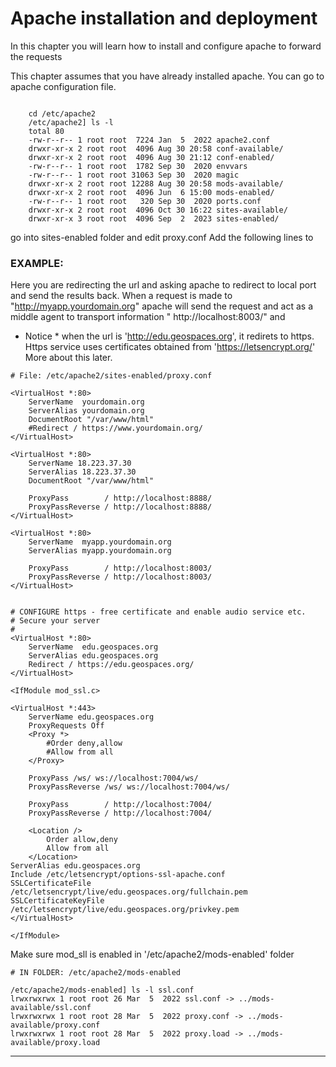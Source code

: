 # Apache installation and deployment

In this chapter you will learn how to install and configure apache to forward the requests

This chapter assumes that you have already installed apache.
You can go to apache configuration file.

```linenumber

    cd /etc/apache2
    /etc/apache2] ls -l
    total 80
    -rw-r--r-- 1 root root  7224 Jan  5  2022 apache2.conf
    drwxr-xr-x 2 root root  4096 Aug 30 20:58 conf-available/
    drwxr-xr-x 2 root root  4096 Aug 30 21:12 conf-enabled/
    -rw-r--r-- 1 root root  1782 Sep 30  2020 envvars
    -rw-r--r-- 1 root root 31063 Sep 30  2020 magic
    drwxr-xr-x 2 root root 12288 Aug 30 20:58 mods-available/
    drwxr-xr-x 2 root root  4096 Jun  6 15:00 mods-enabled/
    -rw-r--r-- 1 root root   320 Sep 30  2020 ports.conf
    drwxr-xr-x 2 root root  4096 Oct 30 16:22 sites-available/
    drwxr-xr-x 3 root root  4096 Sep  2  2023 sites-enabled/

```

go into sites-enabled folder and edit proxy.conf
Add the following lines to 

### EXAMPLE:
Here you are redirecting the url and asking apache to redirect to local 
port and send the results back.
When a request is made to "http://myapp.yourdomain.org" apache will send the request 
and act as a middle agent to transport information " http://localhost:8003/" and 

* Notice * when the url is 'http://edu.geospaces.org', it redirets to https.
Https service uses certificates obtained from 'https://letsencrypt.org/'
More about this later.



```
# File: /etc/apache2/sites-enabled/proxy.conf

<VirtualHost *:80>
    ServerName  yourdomain.org
    ServerAlias yourdomain.org
    DocumentRoot "/var/www/html"
    #Redirect / https://www.yourdomain.org/
</VirtualHost>

<VirtualHost *:80>
    ServerName 18.223.37.30
    ServerAlias 18.223.37.30
    DocumentRoot "/var/www/html"

    ProxyPass        / http://localhost:8888/
    ProxyPassReverse / http://localhost:8888/
</VirtualHost>

<VirtualHost *:80>
    ServerName  myapp.yourdomain.org
    ServerAlias myapp.yourdomain.org

    ProxyPass        / http://localhost:8003/
    ProxyPassReverse / http://localhost:8003/
</VirtualHost>


# CONFIGURE https - free certificate and enable audio service etc.
# Secure your server  
#
<VirtualHost *:80>
    ServerName  edu.geospaces.org
    ServerAlias edu.geospaces.org
    Redirect / https://edu.geospaces.org/
</VirtualHost>

<IfModule mod_ssl.c>

<VirtualHost *:443>
    ServerName edu.geospaces.org
    ProxyRequests Off
    <Proxy *>
        #Order deny,allow
        #Allow from all
    </Proxy>

    ProxyPass /ws/ ws://localhost:7004/ws/
    ProxyPassReverse /ws/ ws://localhost:7004/ws/

    ProxyPass        / http://localhost:7004/
    ProxyPassReverse / http://localhost:7004/

    <Location />
        Order allow,deny
        Allow from all
    </Location>
ServerAlias edu.geospaces.org
Include /etc/letsencrypt/options-ssl-apache.conf
SSLCertificateFile /etc/letsencrypt/live/edu.geospaces.org/fullchain.pem
SSLCertificateKeyFile /etc/letsencrypt/live/edu.geospaces.org/privkey.pem
</VirtualHost>

</IfModule>

```

Make sure mod_sll is enabled in '/etc/apache2/mods-enabled' folder

```
# IN FOLDER: /etc/apache2/mods-enabled

/etc/apache2/mods-enabled] ls -l ssl.conf 
lrwxrwxrwx 1 root root 26 Mar  5  2022 ssl.conf -> ../mods-available/ssl.conf
lrwxrwxrwx 1 root root 28 Mar  5  2022 proxy.conf -> ../mods-available/proxy.conf
lrwxrwxrwx 1 root root 28 Mar  5  2022 proxy.load -> ../mods-available/proxy.load
```
----------------------------------------------------------------------------------------

